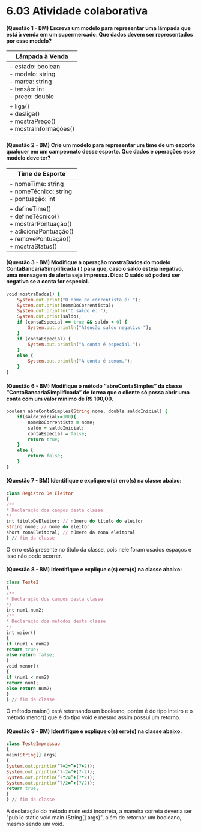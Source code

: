 # 6.03 Atividade colaborativa

#### (Questão 1 - BM) Escreva um modelo para representar uma lâmpada que está à venda em um supermercado. Que dados devem ser representados por esse modelo?
<div align="center">

|Lâmpada à Venda|
|-----------------|
| - estado: boolean <br> - modelo: string <br> - marca: string <br> - tensão: int <br> - preço: double |
| + liga() <br> + desliga() <br> + mostraPreço() <br> + mostraInformações() |
</div>

#### (Questão 2 - BM) Crie um modelo para representar um time de um esporte qualquer em um campeonato desse esporte. Que dados e operações esse modelo deve ter?
<div align="center">

|Time de Esporte|
|---------------|
| - nomeTime: string  <br> - nomeTécnico: string <br> - pontuação: int |
| + defineTime() <br> + defineTécnico() <br> + mostrarPontuação() <br> + adicionaPontuação() <br> + removePontuação() <br> + mostraStatus() |
</div>

#### (Questão 3 - BM) Modifique a operação mostraDados do modelo ContaBancariaSimplificada ( ) para que, caso o saldo esteja negativo, uma mensagem de alerta seja impressa. Dica: O saldo só poderá ser negativo se a conta for especial.

```ruby
void mostraDados() {
    System.out.print("O nome do correntista é: ");
    System.out.print(nomeDoCorrentista);
    System.out.println("O saldo é: ");
    System.out.print(saldo);
    if (contaEspecial == true && saldo < 0) {
        System.out.println("Atenção saldo negativo!");
    }
    if (contaEspecial) {
        System.out.println("A conta é especial.");
    } 
    else {
        System.out.println("A conta é comum.");
    }
}
```

#### (Questão 6 - BM) Modifique o método “abreContaSimples” da classe “ContaBancariaSimplificada” de forma que o cliente só possa abrir uma conta com um valor mínimo de R$ 100,00.

```ruby
boolean abreContaSimples(String nome, double saldoInicial) {
    if(saldoInicial>=100){
        nomeDoCorrentista = nome;
        saldo = saldoInicial;
        contaEspecial = false;
        return true;
    }
    else {
        return false;
    }
}
```

#### (Questão 7 - BM) Identifique e explique o(s) erro(s) na classe abaixo:

```ruby
class Registro De Eleitor
{
/**
* Declaração dos campos desta classe
*/
int tituloDeEleitor; // número do título do eleitor
String nome; // nome do eleitor
short zonaEleitoral; // número da zona eleitoral
} // fim da classe
```

O erro está presente no titulo da classe, pois nele foram usados espaços e isso não pode ocorrer.

#### (Questão 8 -  BM) Identifique e explique o(s) erro(s) na classe abaixo:

```ruby
class Teste2
{
/**
* Declaração dos campos desta classe
*/
int num1,num2;
/**
* Declaração dos métodos desta classe
*/
int maior()
{
if (num1 > num2)
return true;
else return false;
}
void menor()
{
if (num1 < num2)
return num1;
else return num2;
}
} // fim da classe
```

O método maior() está retornando um booleano, porém é do tipo inteiro e o método menor() que é do tipo void e mesmo assim possui um retorno.

#### (Questão 9 - BM) Identifique e explique o(s) erro(s) na classe abaixo.

``` ruby
class TesteImpressao
{
main(String[] args)
{
System.out.println(“7+2=”+(7+2));
System.out.println(“7-2=”+(7-2));
System.out.println(“7*2=”+(7*2));
System.out.println(“7/2=”+(7/2));
return true;
}
} // fim da classe
```

A declaração do método main está incorreta, a maneira correta deveria ser "public static void main (String[] args)", além de retornar um booleano, mesmo sendo um void.
